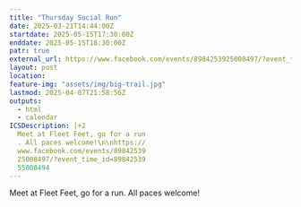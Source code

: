 ```yaml
---
title: "Thursday Social Run"
date: 2025-03-21T14:44:00Z
startdate: 2025-05-15T17:30:00Z
enddate: 2025-05-15T18:30:00Z
patr: true
external_url: https://www.facebook.com/events/8984253925008497/?event_time_id=8984253955008494
layout: post
location: 
feature-img: "assets/img/big-trail.jpg"
lastmod: 2025-04-07T21:58:56Z
outputs:
  - html
  - calendar
ICSDescription: |+2
  Meet at Fleet Feet, go for a run  . All paces welcome!\n\nhttps://  www.facebook.com/events/89842539  25008497/?event_time_id=89842539  55008494
---
```


Meet at Fleet Feet, go for a run. All paces welcome!<br>
  <br>
  
